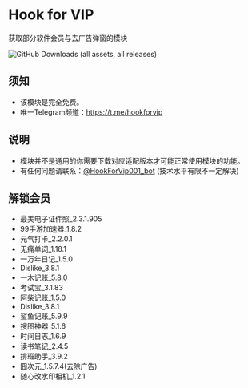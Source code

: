 # Hook for VIP
获取部分软件会员与去广告弹窗的模块<br>

![GitHub Downloads (all assets, all releases)](https://img.shields.io/github/downloads/Xposed-Modules-Repo/com.wye4.hookforvip/total)
## 须知
- 该模块是完全免费。
- 唯一Telegram频道：https://t.me/hookforvip
## 说明
- 模块并不是通用的你需要下载对应适配版本才可能正常使用模块的功能。
- 有任何问题请联系：[@HookForVip001_bot](https://t.me/HookForVip001_bot) (技术水平有限不一定解决)
## 解锁会员
- 最美电子证件照_2.3.1.905
- 99手游加速器_1.8.2
- 元气打卡_2.2.0.1
- 无痛单词_1.18.1
- 一万年日记_1.5.0
- Dislike_3.8.1
- 一木记账_5.8.0
- 考试宝_3.1.83
- 阿柴记账_1.5.0
- Dislike_3.8.1
- 鲨鱼记账_5.9.9
- 搜图神器_5.1.6
- 时间日志_1.6.9
- 读书笔记_2.4.5
- 排班助手_3.9.2
- 囧次元_1.5.7.4(去除广告)
- 随心改水印相机_1.2.1
